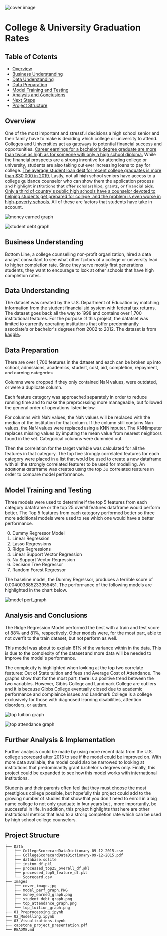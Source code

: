 ![cover image](./Images/cover_image.jpg )

# College & University Graduation Rates


## Table of Cotents

* [Overview](#overview)
* [Business Understanding](#business-understanding)
* [Data Understanding](#data-understanding)
* [Data Preparation](#data-preparation)
* [Model Training and Testing](#model-training-and-testing)
* [Analysis and Conclusions](#analysis-and-conclusions)
* [Next Steps](#next-steps)
* [Project Structure](#project-structure)


## Overview

One of the most important and stressful decisions a high school senior and their family have to make is deciding which college or university to attend. Colleges and Universities act as  gateways to potential financial success and opportunities. [Career earnings for a bachelor's degree graduate are more than twice as high as for someone with only a high school diploma.](https://www.brookings.edu/blog/up-front/2020/10/08/major-decisions-what-graduates-earn-over-their-lifetimes) While the financial prospects are a strong incentive for attending college or university, students are also taking out ever increasing loans to pay for college. [The average student loan debt for recent college graduates is more than $30,000 in 2019.](https://www.usnews.com/education/best-colleges/paying-for-college/articles/see-how-student-loan-borrowing-has-risen-in-10-years) Lastly, not all high school seniors have access to a college guidance counselor who can show them the application process and highlight institutions that offer scholarships, grants, or financial aids. [Only a third of country's public high schools have a counselor devoted to helping students get prepared for college, and the problem is even worse in high-poverty schools.](https://www.edweek.org/teaching-learning/college-advising-is-in-short-supply-in-u-s-high-schools-study-finds/2018/11) All of these are factors that students have take in account.

![money earned graph](./Images/money_earned_graph.png)

![student debt graph](./Images/student_debt_graph.png)


## Business Understanding

Bottom Line, a college counselling non-profit organization, hired a data analyst consultant to see what other factors of a college or university lead to higher completion rate. Since they serve mostly first generations students, they want to encourage to look at other schools that have high completion rates.

## Data Understanding

The dataset was created by the U.S. Department of Education by matching information from the student financial aid system with federal tax returns. The dataset goes back all the way to 1998 and contains over 1,700 institutional features. For the purpose of this project, the datatset was limited to currently operating institutions that offer predominantly associate's or bachelor's degrees from 2002 to 2012. The dataset is from [kaggle.](https://www.kaggle.com/kaggle/college-scorecard).


## Data Preparation

There are over 1,700 features in the dataset and each can be broken up into school, admissions, academics, student, cost, aid, completion, repayment, and earning categories. 

Columns were dropped if they only contained NaN values, were outdated, or were a duplicate column.

Each feature category was approached separately in order to reduce running time and to make the preprocessing more manageable, but followed the general order of operations listed below. 

For columns with NaN values, the NaN values will be replaced with the median of the institution for that column. If the column still contains Nan values, the NaN values were replaced using a KNNimputer. The KNNimputer replaces missing values by imputing the mean value from nearest neighbors found in the set. Categorical columns were dummied out.

Then the correlation for the target variable was calculated for all the features in that category. The top five strongly correlated features for each category were placed in a list that would be used to create a new dataframe with all the strongly correlated features to be used for modelling. An additional dataframe was created using the top 30 correlated features in order to compare model performance.

## Model Training and Testing

Three models were used to determine if the top 5 features from each category dataframe or the top 25 overall features dataframe would perform better. The Top 5 features from each category performed better so three more additional models were used to see which one would have a better performance.

<ol start="0">
  <li> Dummy Regressor Model</li>
  <li>Linear Regression</li>
  <li>Lasso Regressions</li>
  <li>Ridge Regressions</li>
  <li>Linear Support Vector Regression</li>
  <li>Nu Support Vector Regression</li>
  <li>Decision Tree Regressor</li>
  <li>Random Forest Regressor</li>
</ol>

The baseline model, the Dummy Regressor, produces a terrible score of 0.004003885233955451.
The performance of the following models are highlighted in the chart below.

![model perf_graph](./Images/model_perf_graph.PMG)


## Analysis and Conclusions

The Ridge Regression Model performed the best with a train and test score of 88% and 81%, respectively. Other models were, for the most part, able to not overfit to the train dataset, but not perform as well. 

This model was about to explain 81% of the variance within in the data. This is due to the complexity of the dataset and more data will be needed to improve the model's performance.

The complexity is highlighted when looking at the top two correlate features: Out of State tuition and fees and Average Cost of Attendance. The graphs show that for the most part, there is a positive trend between the two variables. However, Gibbs College and Landmark College are outliers and it is because Gibbs College eventually closed due to academic performance and complaince issues and Landmark College is a college exclusively for those with diagnosed learning disabilities, attention disorders, or autism.

![top tuition graph](./Images/top_tuition_graph.png)

![top attendance graph](./Images/top_attendance_graph.png)


## Further Analysis & Implementation

Further analysis could be made by using more recent data from the U.S. college scorecard  after 2013 to see if the model could be improved on. With more data available, the model could also be narrowed to looking at institutions that predominantly grant bachelor's degrees only. Finally, this project could be expanded to see how this model works with international institutions. 

Students and their parents often feel that they must choose the most prestigious college possible, but hopefully this project could add to the growing number of studies that show that you don't need to enroll in a big name college to not only graduate in four years but , more importantly, be successful in life. In addition, this project highlights that here are other institutional metrics that lead to a strong completion rate which can be used by high school college counselors.


## Project Structure

```
├── Data
│   ├── CollegeScorecardDataDictionary-09-12-2015.csv
│   ├── CollegeScorecardDataDictionary-09-12-2015.pdf
│   ├── database.sqlite
│   ├── instnm_df.pkl
│   ├── processed_top25_overall_df.pkl
│   ├── processed_top5_feature_df.pkl
│   └── Scorecard.csv
├── Images
│   ├── cover_image.jpg
│   ├── model_perf_graph.PNG
│   ├── money_earned_graph.png
│   ├── student_debt_graph.png
│   ├── top_attendance_graph.png
│   └── top_tuition_graph.png
├── 01_Preprocessing.ipynb
├── 02_Modelling.ipynb
├── 03_Visualizations.ipynb
├── capstone_project_presentation.pdf
└── README.md
```